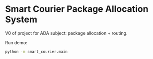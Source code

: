 # Smart Courier Package Allocation System

V0 of project for ADA subject: package allocation + routing.

Run demo:
```bash
python -m smart_courier.main
```
